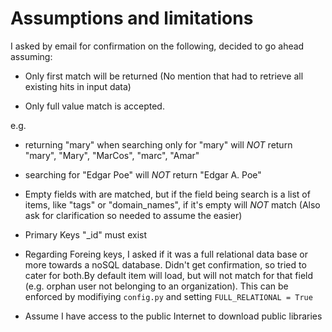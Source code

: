 # Assumptions and limitations

I asked by email for confirmation on the following, decided to go ahead assuming:

* Only first match will be returned (No mention that had to retrieve all existing hits in input data)

* Only full value match is accepted.

e.g.
- returning "mary" when searching only for "mary" 
will *NOT* return "mary", "Mary", "MarCos", "marc", "Amar" 

- searching for "Edgar Poe" will *NOT* return "Edgar A. Poe"

* Empty fields with are matched, but if the field being search is a list of items, like "tags" or "domain_names", if it's empty will *NOT* match
(Also ask for clarification so needed to assume the easier)

* Primary Keys "_id" must exist

* Regarding Foreing keys, I asked if it was a full relational data base or more towards a noSQL database. Didn't get confirmation, so tried to cater for both.By default item will load, but will not match for that field (e.g. orphan user not belonging to an organization). This can be enforced by modifiying `config.py` and setting `FULL_RELATIONAL = True`

* Assume I have access to the public Internet to download public libraries


